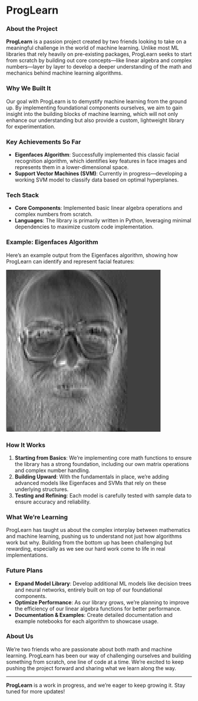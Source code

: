 # ProgLearn

### About the Project

**ProgLearn** is a passion project created by two friends looking to take on a meaningful challenge in the world of machine learning. Unlike most ML libraries that rely heavily on pre-existing packages, ProgLearn seeks to start from scratch by building out core concepts—like linear algebra and complex numbers—layer by layer to develop a deeper understanding of the math and mechanics behind machine learning algorithms.

### Why We Built It

Our goal with ProgLearn is to demystify machine learning from the ground up. By implementing foundational components ourselves, we aim to gain insight into the building blocks of machine learning, which will not only enhance our understanding but also provide a custom, lightweight library for experimentation.

### Key Achievements So Far

- **Eigenfaces Algorithm**: Successfully implemented this classic facial recognition algorithm, which identifies key features in face images and represents them in a lower-dimensional space.
- **Support Vector Machines (SVM)**: Currently in progress—developing a working SVM model to classify data based on optimal hyperplanes.

### Tech Stack

- **Core Components**: Implemented basic linear algebra operations and complex numbers from scratch.
- **Languages**: The library is primarily written in Python, leveraging minimal dependencies to maximize custom code implementation.

### Example: Eigenfaces Algorithm

Here’s an example output from the Eigenfaces algorithm, showing how ProgLearn can identify and represent facial features:

![Eigenfaces example](https://github.com/Brayden-Smith/ProgLearn/blob/main/image.png?raw=true)

### How It Works

1. **Starting from Basics**: We’re implementing core math functions to ensure the library has a strong foundation, including our own matrix operations and complex number handling.
2. **Building Upward**: With the fundamentals in place, we’re adding advanced models like Eigenfaces and SVMs that rely on these underlying structures.
3. **Testing and Refining**: Each model is carefully tested with sample data to ensure accuracy and reliability.

### What We’re Learning

ProgLearn has taught us about the complex interplay between mathematics and machine learning, pushing us to understand not just how algorithms work but why. Building from the bottom up has been challenging but rewarding, especially as we see our hard work come to life in real implementations.

### Future Plans

- **Expand Model Library**: Develop additional ML models like decision trees and neural networks, entirely built on top of our foundational components.
- **Optimize Performance**: As our library grows, we’re planning to improve the efficiency of our linear algebra functions for better performance.
- **Documentation & Examples**: Create detailed documentation and example notebooks for each algorithm to showcase usage.

### About Us

We’re two friends who are passionate about both math and machine learning. ProgLearn has been our way of challenging ourselves and building something from scratch, one line of code at a time. We’re excited to keep pushing the project forward and sharing what we learn along the way.

---

**ProgLearn** is a work in progress, and we’re eager to keep growing it. Stay tuned for more updates!

